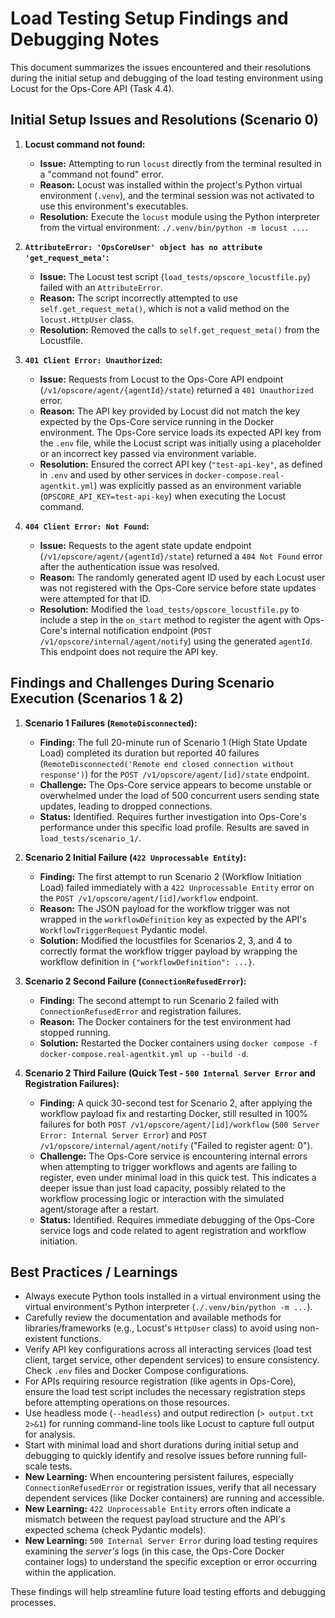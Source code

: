 # Load Testing Setup Findings and Debugging Notes

This document summarizes the issues encountered and their resolutions during the initial setup and debugging of the load testing environment using Locust for the Ops-Core API (Task 4.4).

## Initial Setup Issues and Resolutions (Scenario 0)

1.  **Locust command not found:**
    *   **Issue:** Attempting to run `locust` directly from the terminal resulted in a "command not found" error.
    *   **Reason:** Locust was installed within the project's Python virtual environment (`.venv`), and the terminal session was not activated to use this environment's executables.
    *   **Resolution:** Execute the `locust` module using the Python interpreter from the virtual environment: `./.venv/bin/python -m locust ...`.

2.  **`AttributeError: 'OpsCoreUser' object has no attribute 'get_request_meta'`:**
    *   **Issue:** The Locust test script (`load_tests/opscore_locustfile.py`) failed with an `AttributeError`.
    *   **Reason:** The script incorrectly attempted to use `self.get_request_meta()`, which is not a valid method on the `locust.HttpUser` class.
    *   **Resolution:** Removed the calls to `self.get_request_meta()` from the Locustfile.

3.  **`401 Client Error: Unauthorized`:**
    *   **Issue:** Requests from Locust to the Ops-Core API endpoint (`/v1/opscore/agent/{agentId}/state`) returned a `401 Unauthorized` error.
    *   **Reason:** The API key provided by Locust did not match the key expected by the Ops-Core service running in the Docker environment. The Ops-Core service loads its expected API key from the `.env` file, while the Locust script was initially using a placeholder or an incorrect key passed via environment variable.
    *   **Resolution:** Ensured the correct API key (`"test-api-key"`, as defined in `.env` and used by other services in `docker-compose.real-agentkit.yml`) was explicitly passed as an environment variable (`OPSCORE_API_KEY=test-api-key`) when executing the Locust command.

4.  **`404 Client Error: Not Found`:**
    *   **Issue:** Requests to the agent state update endpoint (`/v1/opscore/agent/{agentId}/state`) returned a `404 Not Found` error after the authentication issue was resolved.
    *   **Reason:** The randomly generated agent ID used by each Locust user was not registered with the Ops-Core service before state updates were attempted for that ID.
    *   **Resolution:** Modified the `load_tests/opscore_locustfile.py` to include a step in the `on_start` method to register the agent with Ops-Core's internal notification endpoint (`POST /v1/opscore/internal/agent/notify`) using the generated `agentId`. This endpoint does not require the API key.

## Findings and Challenges During Scenario Execution (Scenarios 1 & 2)

1.  **Scenario 1 Failures (`RemoteDisconnected`):**
    *   **Finding:** The full 20-minute run of Scenario 1 (High State Update Load) completed its duration but reported 40 failures (`RemoteDisconnected('Remote end closed connection without response')`) for the `POST /v1/opscore/agent/[id]/state` endpoint.
    *   **Challenge:** The Ops-Core service appears to become unstable or overwhelmed under the load of 500 concurrent users sending state updates, leading to dropped connections.
    *   **Status:** Identified. Requires further investigation into Ops-Core's performance under this specific load profile. Results are saved in `load_tests/scenario_1/`.

2.  **Scenario 2 Initial Failure (`422 Unprocessable Entity`):**
    *   **Finding:** The first attempt to run Scenario 2 (Workflow Initiation Load) failed immediately with a `422 Unprocessable Entity` error on the `POST /v1/opscore/agent/[id]/workflow` endpoint.
    *   **Reason:** The JSON payload for the workflow trigger was not wrapped in the `workflowDefinition` key as expected by the API's `WorkflowTriggerRequest` Pydantic model.
    *   **Solution:** Modified the locustfiles for Scenarios 2, 3, and 4 to correctly format the workflow trigger payload by wrapping the workflow definition in `{"workflowDefinition": ...}`.

3.  **Scenario 2 Second Failure (`ConnectionRefusedError`):**
    *   **Finding:** The second attempt to run Scenario 2 failed with `ConnectionRefusedError` and registration failures.
    *   **Reason:** The Docker containers for the test environment had stopped running.
    *   **Solution:** Restarted the Docker containers using `docker compose -f docker-compose.real-agentkit.yml up --build -d`.

4.  **Scenario 2 Third Failure (Quick Test - `500 Internal Server Error` and Registration Failures):**
    *   **Finding:** A quick 30-second test for Scenario 2, after applying the workflow payload fix and restarting Docker, still resulted in 100% failures for both `POST /v1/opscore/agent/[id]/workflow` (`500 Server Error: Internal Server Error`) and `POST /v1/opscore/internal/agent/notify` ("Failed to register agent: 0").
    *   **Challenge:** The Ops-Core service is encountering internal errors when attempting to trigger workflows and agents are failing to register, even under minimal load in this quick test. This indicates a deeper issue than just load capacity, possibly related to the workflow processing logic or interaction with the simulated agent/storage after a restart.
    *   **Status:** Identified. Requires immediate debugging of the Ops-Core service logs and code related to agent registration and workflow initiation.

## Best Practices / Learnings

*   Always execute Python tools installed in a virtual environment using the virtual environment's Python interpreter (`./.venv/bin/python -m ...`).
*   Carefully review the documentation and available methods for libraries/frameworks (e.g., Locust's `HttpUser` class) to avoid using non-existent functions.
*   Verify API key configurations across all interacting services (load test client, target service, other dependent services) to ensure consistency. Check `.env` files and Docker Compose configurations.
*   For APIs requiring resource registration (like agents in Ops-Core), ensure the load test script includes the necessary registration steps before attempting operations on those resources.
*   Use headless mode (`--headless`) and output redirection (`> output.txt 2>&1`) for running command-line tools like Locust to capture full output for analysis.
*   Start with minimal load and short durations during initial setup and debugging to quickly identify and resolve issues before running full-scale tests.
*   **New Learning:** When encountering persistent failures, especially `ConnectionRefusedError` or registration issues, verify that all necessary dependent services (like Docker containers) are running and accessible.
*   **New Learning:** `422 Unprocessable Entity` errors often indicate a mismatch between the request payload structure and the API's expected schema (check Pydantic models).
*   **New Learning:** `500 Internal Server Error` during load testing requires examining the *server's* logs (in this case, the Ops-Core Docker container logs) to understand the specific exception or error occurring within the application.

These findings will help streamline future load testing efforts and debugging processes.
